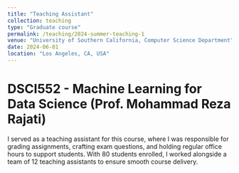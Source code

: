 ```yaml
---
title: "Teaching Assistant"
collection: teaching
type: "Graduate course"
permalink: /teaching/2024-summer-teaching-1
venue: "University of Southern California, Computer Science Department"
date: 2024-06-01
location: "Los Angeles, CA, USA"
---
```


DSCI552 - Machine Learning for Data Science (Prof. Mohammad Reza Rajati)
======
I served as a teaching assistant for this course, where I was responsible for grading assignments, crafting exam questions, and holding regular office hours to support students. With 80 students enrolled, I worked alongside a team of 12 teaching assistants to ensure smooth course delivery.
